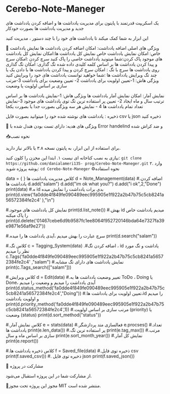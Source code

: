 # Cerebo-Note-Maneger

یک اسکریپت قدرتمند با پایتون برای مدیریت یادداشت ها و اضافه کردن یادداشت های جدید و مدیریت یادداشت ها بصورت خودکار

این ابزار به شما کمک میکند تا یادداشت های خود را با چند دستور ، مدیریت کنید

🏅 ویژگی های اصلی
اضافه یادداشت: امکان اضافه کردن یادداشت ها 
نمایش یادداشت خاص: امکان نمایش یادداشت خاص
نمایش کل یادداشت ها:امکان نمایش کل یادداشت های موجود
پاک کردن:شما میتونید یادداشت خاصی را پاک کنید
سرچ کردن :امکان سرچ و پیدا کردن یادداشت ها بر اساس کلمه کلیدی داده شده
تگ گذاری: امکان تگ گذاری روی یادداشت ها
سرچ با تگ : امکان سرچ کردن و پیدا کردن یادداشت ها با دادن یک یا چند تگ 
ویرایش یادداشت ها :شما خواهید توانست یادداشت های خود را ویرایش کنید 
    ویژگی هاش: 1-تعیین اولویت برای یادداشت 2- تعیین وضعیت برای یادداشت 3-مرتب سازی بر اساس اولویت یا وضعیت

نمایش آمار: امکان نمایش آمار یادداشت ها
    ویژگی هاش: 1-نمایش یادداشت ها بر اساس ترتیب سال و ماه ایجاد 2- تعیین پر استفاده ترین تگ توی یادداشت های موجود 3-نمایش تعداد تمام یادداشت ها 4 - نمایش هر سه ویژگی بصورت جدا یا بصورت یکجا

ذخیره :  یادداشت های نوشته شده خود را میتوانید بصورت فایل csv یا json ذخیره کنید

🎁 ویژگی های هدیه:
دارای تست بودن
هندل شده با Error handelind و ضد کراش شده


📥نحوه نصب

برای استفاده از این ابزار، به پایتون نسخه ۳.۸ یا بالاتر نیاز دارید.


نیازی به نصب کتاخانه ای نیست
۱. ابتدا این مخزن را کلون کنید:
`git clone https://github.com/danialameri135-
prog/Cerebo-Note-Maneger.git` 
۲. وارد پوشه پروژه شوید: 
`cd Cerebo-Note-Maneger`
⚙نحوه استفاده


data = { } 
کلاس مدیریت یادداشت ها
d = Note_Management(data)
#.اضافه کردن یادداشت ها
d.add("salam")
d.add("im ok what you?")
d.add("i ok",2,"Done")
print(data)
#.ه id بدی برات یادداشت را نمایش میده
print(d.view('fa0dde4f849fe090489eec995905e1f922a2b47b75c5cb8241a56572384fe2c4' ),"\n")

#.نمایش کل یادداشت های موجود
print(d.list_note())
#.بهش id میدیم یادداشت خاص را پاک میکنه
print(d.delete('01467cebe6d9b9587fc1ee8064f952720146bda64e7327fa39e9871e56af9e27'))

#.سرچ عبارت را بهش میدیم ،آیدی یادداشت ها را میده
print(d.search("salam"))


#.کلاس تگ 
c = Tagging_System(data)
.#اضافه کردن تگ ، id یاداشت و تگ مورد نظر را میدیم
c.Tags('fa0dde4f849fe090489eec995905e1f922a2b47b75c5cb8241a56572384fe2c4' ,"salam")
#.نمایش یادداشت های دارای تگ مشابه
print(c.Tags_search(["salam"]))

#.کلاس ویرایش
d = Edit(data)
#.تغییر وضعیت یادداشت ها به ToDo ، Doing یا Done، آیدی یادداشت را میدیم و وضعیت را میدیم
print(d.status_method('fa0dde4f849fe090489eec995905e1f922a2b47b75c5cb8241a56572384fe2c4',"Doing"))
#.تعیین اولویت برای یادداشت ها،id را میدیم و اولویت یادداشت
print(d.priority_method('fa0dde4f849fe090489eec995905e1f922a2b47b75c5cb8241a56572384fe2c4',1))
#.مرتب سازی بر اساس اولویت (priority)  یا وضعیت (status)
print(d.sort_method("status"))

#.کلاس نمایش آمار
e = stats(data)
#.فعالسازی متد پردازشگر
e.procses()
#.تعداد یادداشت ها
print(e.len_data())
#.پر استفاده ترین تگ
print(e.tag_max())
#.مرتب سازی بر اساس ماه و سال
print(e.sort_month_year())
#.نمایش کل آمار
print(e.report())

#.کلاس ذخیره یادداشت ها
f = Saved_file(data)
#.ذخیره توی فایل csv
print(f.saved_csv())
#. ذخیره توی فایل json
print(f.saved_json())

🤝 مشارکت در پروژه

از مشارکت شما در این پروژه استقبال می‌شود. 

📜مجوز 
این پروژه تحت مجوز MIT منتشر شده است.



